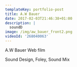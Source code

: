 ```yaml
---
templateKey: portfolio-post
title: A.W Bauer
date: 2017-02-03T21:46:38+01:00
description: |
  soundD
image: /img/aw_bauer_front2.png
videoId: '268040063'
---
```

A.W Bauer Web film

Sound Design, Foley, Sound Mix
